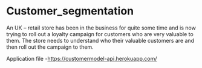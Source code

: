 # Customer_segmentation

An UK – retail store has been in the business for quite some time and is now trying to roll out a loyalty campaign for customers who are very valuable to them. The store needs to understand who their valuable customers are and then roll out the campaign to them.

Application file -https://customermodel-api.herokuapp.com/
